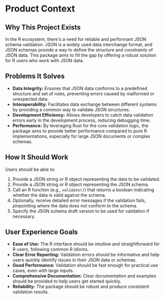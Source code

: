 # Product Context

## Why This Project Exists

In the R ecosystem, there's a need for reliable and performant JSON schema validation. JSON is a widely used data interchange format, and JSON schemas provide a way to define the structure and constraints of JSON data. This package aims to fill the gap by offering a robust solution for R users who work with JSON data.

## Problems It Solves

*   **Data Integrity:** Ensures that JSON data conforms to a predefined structure and set of rules, preventing errors caused by malformed or unexpected data.
*   **Interoperability:** Facilitates data exchange between different systems by providing a common way to validate JSON structures.
*   **Development Efficiency:** Allows developers to catch data validation errors early in the development process, reducing debugging time.
*   **Performance:** By leveraging Rust for the core validation logic, the package aims to provide better performance compared to pure R implementations, especially for large JSON documents or complex schemas.

## How It Should Work

Users should be able to:

1.  Provide a JSON string or R object representing the data to be validated.
2.  Provide a JSON string or R object representing the JSON schema.
3.  Call an R function (e.g., `validate()`) that returns a boolean indicating whether the data is valid against the schema.
4.  Optionally, receive detailed error messages if the validation fails, pinpointing where the data does not conform to the schema.
5.  Specify the JSON schema draft version to be used for validation if necessary.

## User Experience Goals

*   **Ease of Use:** The R interface should be intuitive and straightforward for R users, following common R idioms.
*   **Clear Error Reporting:** Validation errors should be informative and help users quickly identify issues in their JSON data or schemas.
*   **Good Performance:** Validation should be fast enough for practical use cases, even with large inputs.
*   **Comprehensive Documentation:** Clear documentation and examples should be provided to help users get started quickly.
*   **Reliability:** The package should be robust and produce consistent validation results.
